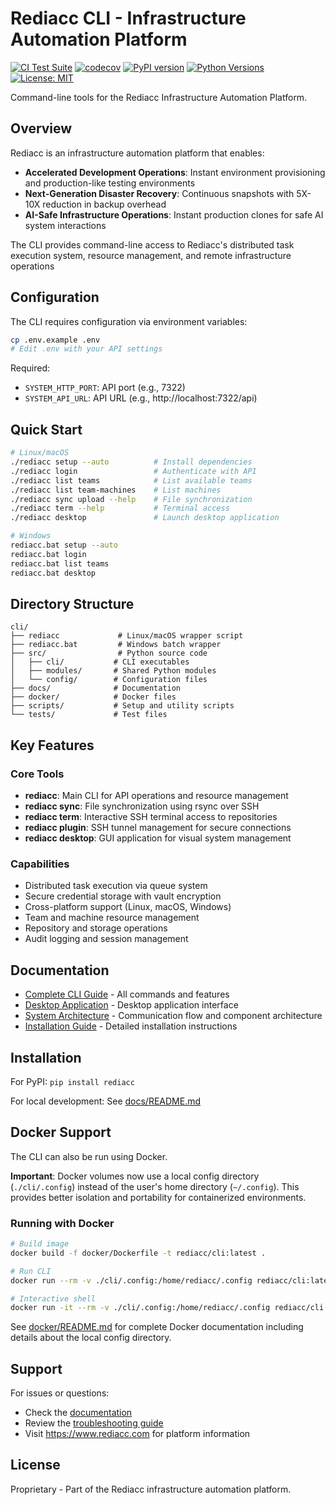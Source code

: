 # Rediacc CLI - Infrastructure Automation Platform

[![CI Test Suite](https://github.com/rediacc/cli/actions/workflows/test-cli.yml/badge.svg)](https://github.com/rediacc/cli/actions/workflows/test-cli.yml)
[![codecov](https://codecov.io/gh/rediacc/cli/branch/main/graph/badge.svg)](https://codecov.io/gh/rediacc/cli)
[![PyPI version](https://badge.fury.io/py/rediacc.svg)](https://badge.fury.io/py/rediacc)
[![Python Versions](https://img.shields.io/pypi/pyversions/rediacc.svg)](https://pypi.org/project/rediacc/)
[![License: MIT](https://img.shields.io/badge/License-MIT-yellow.svg)](https://opensource.org/licenses/MIT)

Command-line tools for the Rediacc Infrastructure Automation Platform.

## Overview

Rediacc is an infrastructure automation platform that enables:
- **Accelerated Development Operations**: Instant environment provisioning and production-like testing environments
- **Next-Generation Disaster Recovery**: Continuous snapshots with 5X-10X reduction in backup overhead
- **AI-Safe Infrastructure Operations**: Instant production clones for safe AI system interactions

The CLI provides command-line access to Rediacc's distributed task execution system, resource management, and remote infrastructure operations

## Configuration

The CLI requires configuration via environment variables:

```bash
cp .env.example .env
# Edit .env with your API settings
```

Required:
- `SYSTEM_HTTP_PORT`: API port (e.g., 7322)
- `SYSTEM_API_URL`: API URL (e.g., http://localhost:7322/api)

## Quick Start

```bash
# Linux/macOS
./rediacc setup --auto          # Install dependencies
./rediacc login                 # Authenticate with API
./rediacc list teams            # List available teams
./rediacc list team-machines    # List machines
./rediacc sync upload --help    # File synchronization
./rediacc term --help           # Terminal access
./rediacc desktop               # Launch desktop application

# Windows
rediacc.bat setup --auto
rediacc.bat login
rediacc.bat list teams
rediacc.bat desktop
```

## Directory Structure

```
cli/
├── rediacc             # Linux/macOS wrapper script
├── rediacc.bat         # Windows batch wrapper
├── src/                # Python source code
│   ├── cli/           # CLI executables
│   ├── modules/       # Shared Python modules
│   └── config/        # Configuration files
├── docs/              # Documentation
├── docker/            # Docker files
├── scripts/           # Setup and utility scripts
└── tests/             # Test files
```

## Key Features

### Core Tools
- **rediacc**: Main CLI for API operations and resource management
- **rediacc sync**: File synchronization using rsync over SSH
- **rediacc term**: Interactive SSH terminal access to repositories
- **rediacc plugin**: SSH tunnel management for secure connections
- **rediacc desktop**: GUI application for visual system management

### Capabilities
- Distributed task execution via queue system
- Secure credential storage with vault encryption
- Cross-platform support (Linux, macOS, Windows)
- Team and machine resource management
- Repository and storage operations
- Audit logging and session management

## Documentation

- [Complete CLI Guide](docs/README.md) - All commands and features
- [Desktop Application](docs/DESKTOP.md) - Desktop application interface
- [System Architecture](../CLAUDE.md) - Communication flow and component architecture
- [Installation Guide](docs/INSTALLATION.md) - Detailed installation instructions

## Installation

For PyPI: `pip install rediacc`

For local development: See [docs/README.md](docs/README.md)

## Docker Support

The CLI can also be run using Docker.

**Important**: Docker volumes now use a local config directory (`./cli/.config`) instead of the user's home directory (`~/.config`). This provides better isolation and portability for containerized environments.

### Running with Docker

```bash
# Build image
docker build -f docker/Dockerfile -t rediacc/cli:latest .

# Run CLI
docker run --rm -v ./cli/.config:/home/rediacc/.config rediacc/cli:latest

# Interactive shell
docker run -it --rm -v ./cli/.config:/home/rediacc/.config rediacc/cli:latest /bin/bash
```

See [docker/README.md](docker/README.md) for complete Docker documentation including details about the local config directory.

## Support

For issues or questions:
- Check the [documentation](docs/README.md)
- Review the [troubleshooting guide](docs/TROUBLESHOOTING.md)
- Visit https://www.rediacc.com for platform information

## License

Proprietary - Part of the Rediacc infrastructure automation platform.
